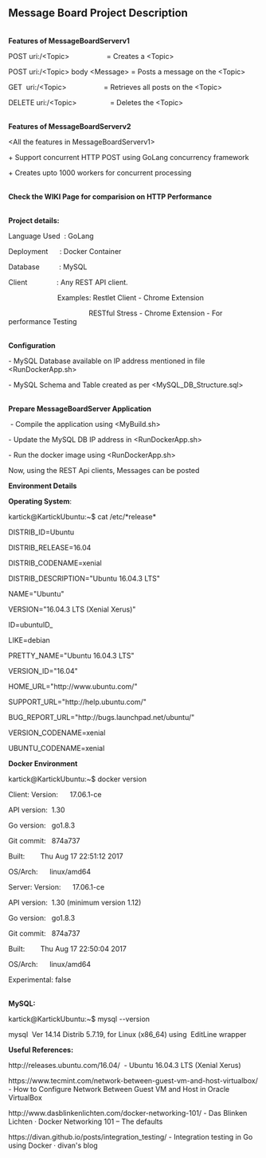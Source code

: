 <p><H2><strong>Message Board Project Description</strong></H2></p>
<p><br /><strong>Features of MessageBoardServerv1</strong></p>
<p>POST uri:/&lt;Topic&gt; &nbsp; &nbsp; &nbsp; &nbsp; &nbsp; &nbsp; &nbsp; &nbsp; &nbsp; = Creates a &lt;Topic&gt;</p>
<p>POST uri:/&lt;Topic&gt; body &lt;Message&gt; = Posts a message on the &lt;Topic&gt;</p>
<p>GET &nbsp;uri:/&lt;Topic&gt; &nbsp; &nbsp; &nbsp; &nbsp; &nbsp; &nbsp; &nbsp; &nbsp; &nbsp; = Retrieves all posts on the &lt;Topic&gt;</p>
<p>DELETE uri:/&lt;Topic&gt; &nbsp; &nbsp; &nbsp; &nbsp; &nbsp; &nbsp; &nbsp; &nbsp; = Deletes the &lt;Topic&gt;</p>
<p><br /><strong>Features of MessageBoardServerv2</strong></p>
<p>&lt;All the features in MessageBoardServerv1&gt;</p>
<p>+ Support concurrent HTTP POST using GoLang concurrency framework</p>
<p>+ Creates upto 1000 workers for concurrent processing&nbsp;</p>
<p><br /><strong>Check the WIKI Page for comparision on HTTP Performance</strong></p>
<p><br /><strong>Project details:</strong></p>
<p>Language Used &nbsp;: GoLang</p>
<p>Deployment &nbsp; &nbsp; &nbsp;: Docker Container</p>
<p>Database &nbsp; &nbsp; &nbsp; &nbsp; &nbsp;: MySQL</p>
<p>Client &nbsp; &nbsp; &nbsp; &nbsp; &nbsp; &nbsp; &nbsp; : Any REST API client. &nbsp;</p>
<p>&nbsp; &nbsp; &nbsp; &nbsp; &nbsp; &nbsp; &nbsp; &nbsp; &nbsp; &nbsp; &nbsp; &nbsp; &nbsp;Examples: Restlet Client - Chrome Extension</p>
<p>&nbsp; &nbsp; &nbsp; &nbsp; &nbsp; &nbsp; &nbsp; &nbsp; &nbsp; &nbsp; &nbsp; &nbsp; &nbsp; &nbsp; &nbsp; &nbsp; &nbsp; &nbsp; &nbsp; &nbsp; &nbsp;RESTful Stress - Chrome Extension - For performance Testing&nbsp;</p>
<p><br /> <strong>Configuration</strong></p>
<p>- MySQL Database available on IP address mentioned in file &lt;RunDockerApp.sh&gt;</p>
<p>- MySQL Schema and Table created as per &lt;MySQL_DB_Structure.sql&gt;</p>
<p><br /><strong>Prepare MessageBoardServer Application</strong></p>
<p>&nbsp;- Compile the application using &lt;MyBuild.sh&gt;</p>
<p>- Update the MySQL DB IP address in &lt;RunDockerApp.sh&gt;</p>
<p>- Run the docker image using &lt;RunDockerApp.sh&gt;</p>
<p>Now, using the REST Api clients, Messages can be posted&nbsp;</p>
<p><strong>Environment Details</strong></p>
<p><strong>Operating System</strong>:</p>
<p>kartick@KartickUbuntu:~$ cat /etc/*release*</p>
<p>DISTRIB_ID=Ubuntu</p>
<p>DISTRIB_RELEASE=16.04</p>
<p>DISTRIB_CODENAME=xenial</p>
<p>DISTRIB_DESCRIPTION="Ubuntu 16.04.3 LTS"</p>
<p>NAME="Ubuntu"</p>
<p>VERSION="16.04.3 LTS (Xenial Xerus)"</p>
<p>ID=ubuntuID_</p>
<p>LIKE=debian</p>
<p>PRETTY_NAME="Ubuntu 16.04.3 LTS"</p>
<p>VERSION_ID="16.04"</p>
<p>HOME_URL="http://www.ubuntu.com/"</p>
<p>SUPPORT_URL="http://help.ubuntu.com/"</p>
<p>BUG_REPORT_URL="http://bugs.launchpad.net/ubuntu/"</p>
<p>VERSION_CODENAME=xenial</p>
<p>UBUNTU_CODENAME=xenial</p>
<p><strong>Docker Environment</strong></p>
<p>kartick@KartickUbuntu:~$ docker version</p>
<p>Client:&nbsp;Version: &nbsp; &nbsp; &nbsp;17.06.1-ce&nbsp;</p>
<p>API version: &nbsp;1.30&nbsp;</p>
<p>Go version: &nbsp; go1.8.3&nbsp;</p>
<p>Git commit: &nbsp; 874a737&nbsp;</p>
<p>Built: &nbsp; &nbsp; &nbsp; &nbsp;Thu Aug 17 22:51:12 2017&nbsp;</p>
<p>OS/Arch: &nbsp; &nbsp; &nbsp;linux/amd64</p>
<p>Server:&nbsp;Version: &nbsp; &nbsp; &nbsp;17.06.1-ce&nbsp;</p>
<p>API version: &nbsp;1.30 (minimum version 1.12)&nbsp;</p>
<p>Go version: &nbsp; go1.8.3&nbsp;</p>
<p>Git commit: &nbsp; 874a737&nbsp;</p>
<p>Built: &nbsp; &nbsp; &nbsp; &nbsp;Thu Aug 17 22:50:04 2017&nbsp;</p>
<p>OS/Arch: &nbsp; &nbsp; &nbsp;linux/amd64&nbsp;</p>
<p>Experimental: false</p>
<p><br /><strong>MySQL:</strong></p>
<p>kartick@KartickUbuntu:~$ mysql --version</p>
<p>mysql &nbsp;Ver 14.14 Distrib 5.7.19, for Linux (x86_64) using &nbsp;EditLine wrapper</p>
<p><strong>Useful References:</strong></p>
<p>http://releases.ubuntu.com/16.04/ &nbsp;- Ubuntu 16.04.3 LTS (Xenial Xerus)</p>
<p>https://www.tecmint.com/network-between-guest-vm-and-host-virtualbox/ - How to Configure Network Between Guest VM and Host in Oracle VirtualBox</p>
<p>http://www.dasblinkenlichten.com/docker-networking-101/ - Das Blinken Lichten &middot; Docker Networking 101 &ndash; The defaults</p>
<p>https://divan.github.io/posts/integration_testing/ - Integration testing in Go using Docker &middot; divan's blog</p>
